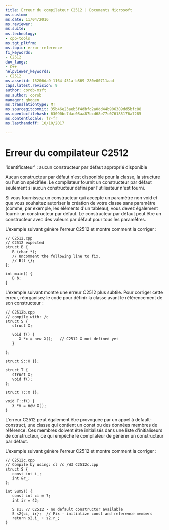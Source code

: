 ```yaml
---
title: Erreur du compilateur C2512 | Documents Microsoft
ms.custom: 
ms.date: 11/04/2016
ms.reviewer: 
ms.suite: 
ms.technology:
- cpp-tools
ms.tgt_pltfrm: 
ms.topic: error-reference
f1_keywords:
- C2512
dev_langs:
- C++
helpviewer_keywords:
- C2512
ms.assetid: 15206da9-1164-451a-b869-280e00711aad
caps.latest.revision: 9
author: corob-msft
ms.author: corob
manager: ghogen
ms.translationtype: MT
ms.sourcegitcommit: 35b46e23aeb5f4dbfd2a0dd44b906389dd5bfc88
ms.openlocfilehash: 63090bc7dac08aa87bcd68e77c076185176a7285
ms.contentlocale: fr-fr
ms.lasthandoff: 10/10/2017

---
```

# <a name="compiler-error-c2512"></a>Erreur du compilateur C2512
'identificateur' : aucun constructeur par défaut approprié disponible  
  
 Aucun constructeur par défaut n'est disponible pour la classe, la structure ou l'union spécifiée. Le compilateur fournit un constructeur par défaut seulement si aucun constructeur défini par l'utilisateur n'est fourni.  
  
 Si vous fournissez un constructeur qui accepte un paramètre non void et que vous souhaitez autoriser la création de votre classe sans paramètre (comme, par exemple, les éléments d'un tableau), vous devez également fournir un constructeur par défaut. Le constructeur par défaut peut être un constructeur avec des valeurs par défaut pour tous les paramètres.  
  
 L'exemple suivant génère l'erreur C2512 et montre comment la corriger :  
  
```  
// C2512.cpp  
// C2512 expected  
struct B {  
   B (char *);  
   // Uncomment the following line to fix.  
   // B() {};  
};  
  
int main() {  
   B b;   
}  
```  
  
 L'exemple suivant montre une erreur C2512 plus subtile. Pour corriger cette erreur, réorganisez le code pour définir la classe avant le référencement de son constructeur :  
  
```  
// C2512b.cpp  
// compile with: /c  
struct S {  
   struct X;  
  
   void f() {  
      X *x = new X();   // C2512 X not defined yet  
   }  
  
};  
  
struct S::X {};  
  
struct T {  
   struct X;  
   void f();  
};  
  
struct T::X {};  
  
void T::f() {  
   X *x = new X();  
}  
```  
  
 L'erreur C2512 peut également être provoquée par un appel à default-construct, une classe qui contient un const ou des données membres de référence. Ces membres doivent être initialisés dans une liste d'initialiseurs de constructeur, ce qui empêche le compilateur de générer un constructeur par défaut.  
  
 L'exemple suivant génère l'erreur C2512 et montre comment la corriger :  
  
```  
// C2512c.cpp  
// Compile by using: cl /c /W3 C2512c.cpp  
struct S {  
   const int i_;  
   int &r_;   
};   
  
int SumS() {  
   const int ci = 7;  
   int ir = 42;  
  
   S s1; // C2512 - no default constructor available  
   S s2{ci, ir};  // Fix - initialize const and reference members   
   return s2.i_ + s2.r_;  
}  
```
